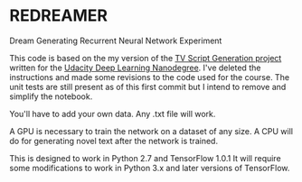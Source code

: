 # REDREAMER
Dream Generating Recurrent Neural Network Experiment

This code is based on the my version of the [TV Script Generation project](https://github.com/udacity/deep-learning/tree/master/tv-script-generation) written for the [Udacity Deep Learning Nanodegree](https://www.udacity.com/course/deep-learning-nanodegree--nd101). 
I've deleted the instructions and made some revisions to the code used for the course.
The unit tests are still present as of this first commit but I intend to remove and simplify the notebook.

You'll have to add your own data. Any .txt file will work. 

A GPU is necessary to train the network on a dataset of any size.
A CPU will do for generating novel text after the network is trained.

This is designed to work in Python 2.7 and TensorFlow 1.0.1
It will require some modifications to work in Python 3.x and later versions of TensorFlow. 
